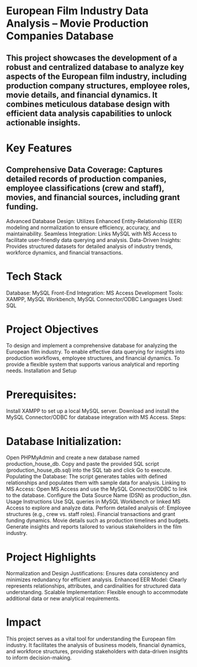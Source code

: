 # European Film Industry Data Analysis – Movie Production Companies Database
## This project showcases the development of a robust and centralized database to analyze key aspects of the European film industry, including production company structures, employee roles, movie details, and financial dynamics. It combines meticulous database design with efficient data analysis capabilities to unlock actionable insights.

# Key Features
## Comprehensive Data Coverage: Captures detailed records of production companies, employee classifications (crew and staff), movies, and financial sources, including grant funding.
Advanced Database Design: Utilizes Enhanced Entity-Relationship (EER) modeling and normalization to ensure efficiency, accuracy, and maintainability.
Seamless Integration: Links MySQL with MS Access to facilitate user-friendly data querying and analysis.
Data-Driven Insights: Provides structured datasets for detailed analysis of industry trends, workforce dynamics, and financial transactions.
# Tech Stack
Database: MySQL
Front-End Integration: MS Access
Development Tools: XAMPP, MySQL Workbench, MySQL Connector/ODBC
Languages Used: SQL
# Project Objectives
To design and implement a comprehensive database for analyzing the European film industry.
To enable effective data querying for insights into production workflows, employee structures, and financial dynamics.
To provide a flexible system that supports various analytical and reporting needs.
Installation and Setup
# Prerequisites:
Install XAMPP to set up a local MySQL server.
Download and install the MySQL Connector/ODBC for database integration with MS Access.
Steps:
# Database Initialization:
Open PHPMyAdmin and create a new database named production_house_db.
Copy and paste the provided SQL script (production_house_db.sql) into the SQL tab and click Go to execute.
Populating the Database:
The script generates tables with defined relationships and populates them with sample data for analysis.
Linking to MS Access:
Open MS Access and use the MySQL Connector/ODBC to link to the database.
Configure the Data Source Name (DSN) as production_dsn.
Usage Instructions
Use SQL queries in MySQL Workbench or linked MS Access to explore and analyze data.
Perform detailed analysis of:
Employee structures (e.g., crew vs. staff roles).
Financial transactions and grant funding dynamics.
Movie details such as production timelines and budgets.
Generate insights and reports tailored to various stakeholders in the film industry.
# Project Highlights
Normalization and Design Justifications: Ensures data consistency and minimizes redundancy for efficient analysis.
Enhanced EER Model: Clearly represents relationships, attributes, and cardinalities for structured data understanding.
Scalable Implementation: Flexible enough to accommodate additional data or new analytical requirements.
# Impact
This project serves as a vital tool for understanding the European film industry. It facilitates the analysis of business models, financial dynamics, and workforce structures, providing stakeholders with data-driven insights to inform decision-making.

